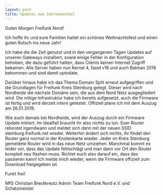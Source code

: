 ```yaml
---
layout: post
title: Updates zum Jahreswechsel
---
```


Guten Morgen Freifunk Nord!


Ich hoffe ihr und eure Familien hattet ein schönes Weihnachtsfest und einen guten Rutsch ins neue Jahr!


Ich habe die die Zeit genutzt und in den vergangenen Tagen Updates auf unseren Gateways installiert, sowie einige Fehler in der Konfiguration behoben, die dazu geführt hatten, dass Clients keinen Internet Zugriff bekamen.
Alle Server haben nun Kernel 4, fastd v18 und auch Batman 2018 bekommen und sind damit uptodate.

Darüber hinaus habe ich das Thema Domain Split erneut aufgegriffen und die Grundlagen für Freifunk Kreis Steinburg gelegt. Dieser wird nach Nordheide die nächste Domäne sein, die aus dem Nord Netz ausgegliedert wird.
Die nötige Infrastruktur habe ich bereits aufgesetzt, auch die Firmware ist fertig und wird derzeit intern getestet. Offiziell plane ich mit dem Auszug am 26.01.2019.

Wie auch damals bei Nordheide, wird der Auszug durch ein Firmware Update initiiert. Im Idealfall braucht ihr also nichts zu tun. Euer Router rebootet irgendwann und meldet sich dann mit der neuen SSID steinburg.freifunk.net wieder. Weiterhin ändert sich nichts, ihr findet den Router ganz normal in der Knotenkarte wieder.
Jeder im Kreis Steinburg gemeldete Router wird in das neue Netz umziehen.
Manchmal kommt es leider vor, dass das Update fehlschlägt und man dann vor Ort den Router komplett neu flashen muss. Richtet euch also darauf ein, dass das passieren kann!
Ich melde mich wieder, wenn die Firmware offiziell zum Download freigegeben ist.

Funkt frei!

MfG
Christian Breutkreutz
Admin Team Freifunk Nord e.V. und Schatzmeister

